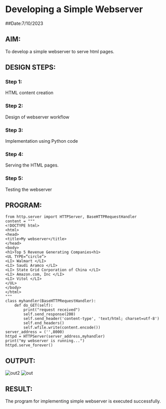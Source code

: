 # Developing a Simple Webserver
##Date:7/10/2023
## AIM:
To develop a simple webserver to serve html pages.

## DESIGN STEPS:
### Step 1: 
HTML content creation
### Step 2:
Design of webserver workflow
### Step 3:
Implementation using Python code
### Step 4:
Serving the HTML pages.
### Step 5:
Testing the webserver

## PROGRAM:
    from http.server import HTTPServer, BaseHTTPRequestHandler
    content = """
    <!DOCTYPE html>
    <html>
    <head>
    <title>My webserver</title>
    </head>
    <body>
    <h1>Top 5 Revenue Generating Companies<h1>
    <UL TYPE=“circle”>
    <LI> Walmart </LI>		
    <LI> Saudi Aramco </LI>
    <LI> State Grid Corporation of China </LI>
    <LI> Amazon.com, Inc </LI>
    <LI> Vitol </LI>
    </UL>
    </body>
    </html>
    """
    class myhandler(BaseHTTPRequestHandler):
        def do_GET(self):
            print("request received")
            self.send_response(200)
            self.send_header('content-type', 'text/html; charset=utf-8')
            self.end_headers()
            self.wfile.write(content.encode())
    server_address = ('',8000)
    httpd = HTTPServer(server_address,myhandler)
    print("my webserver is running...")
    httpd.serve_forever()

## OUTPUT:
![out2](https://github.com/Mugilan212/simplewebserver/assets/144508901/d836c0e5-cda4-490c-b331-4babad7ed1ac)
![out](https://github.com/Mugilan212/simplewebserver/assets/144508901/4a7c7fc9-8c62-494e-b684-8598ea1f1252)

## RESULT:
The program for implementing simple webserver is executed successfully.
